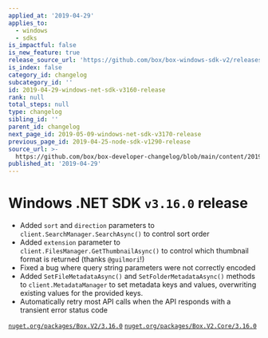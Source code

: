 ```yaml
---
applied_at: '2019-04-29'
applies_to:
  - windows
  - sdks
is_impactful: false
is_new_feature: true
release_source_url: 'https://github.com/box/box-windows-sdk-v2/releases/tag/v3.16.0'
is_index: false
category_id: changelog
subcategory_id: ''
id: 2019-04-29-windows-net-sdk-v3160-release
rank: null
total_steps: null
type: changelog
sibling_id: ''
parent_id: changelog
next_page_id: 2019-05-09-windows-net-sdk-v3170-release
previous_page_id: 2019-04-25-node-sdk-v1290-release
source_url: >-
  https://github.com/box/box-developer-changelog/blob/main/content/2019/04-29-windows-net-sdk-v3160-release.md
published_at: '2019-04-29'
---
```

# Windows .NET SDK `v3.16.0` release

* Added `sort` and `direction` parameters to `client.SearchManager.SearchAsync()` to  control sort order
* Added `extension` parameter to `client.FilesManager.GetThumbnailAsync()` to control which thumbnail format is returned (thanks `@guilmori`!)
* Fixed a bug where query string parameters were not correctly encoded
* Added `SetFileMetadataAsync()` and `SetFolderMetadataAsync()` methods to `client.MetadataManager` to set metadata
  keys and values, overwriting existing values for the provided keys.
* Automatically retry most API calls when the API responds with a transient error status code

[`nuget.org/packages/Box.V2/3.16.0`](https://www.nuget.org/packages/Box.V2/3.16.0)
[`nuget.org/packages/Box.V2.Core/3.16.0`](https://www.nuget.org/packages/Box.V2.Core/3.16.0)
